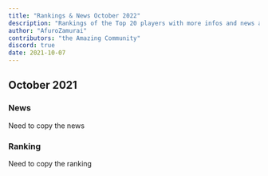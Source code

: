 ```yaml
---
title: "Rankings & News October 2022"
description: "Rankings of the Top 20 players with more infos and news about occurences from Sepetember to October 2022"
author: "AfuroZamurai"
contributors: "the Amazing Community"
discord: true
date: 2021-10-07
---
```


## October 2021

### News

Need to copy the news

### Ranking

Need to copy the ranking
